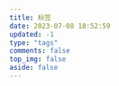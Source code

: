 ```yaml
---
title: 标签
date: 2023-07-08 18:52:59 
updated: -1 
type: "tags"
comments: false
top_img: false
aside: false
---
```

